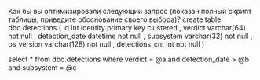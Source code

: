 Как бы вы оптимизировали следующий запрос (показан полный скрипт таблицы; приведите обоснование своего выбора)?
create table dbo.detections (
    id int identity	primary key clustered
,	verdict varchar(64)	not null
,	detection_date  datetime    not null
,	subsystem   varchar(32)	not null
,	os_version  varchar(128)    not null
,	detections_cnt  int	not null
)

select *
from dbo.detections
where verdict = @a 
and detection_date > @b 
and subsystem = @c 

